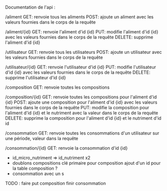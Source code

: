 Documentation de l'api :

/aliment
    GET: renvoie tous les aliments
    POST: ajoute un aliment avec les valeurs fournies dans le corps de la requête

/aliment/{id}
    GET: renvoie l'aliment d'id {id}
    PUT: modifie l'aliment d'id {id} avec les valeurs fournies dans le corps de la requête
    DELETE: supprime l'aliment d'id {id}

/utilisateur
    GET: renvoie tous les utilisateurs
    POST: ajoute un utilisateur avec les valeurs fournies dans le corps de la requête

/utilisateur/{id}
    GET: renvoie l'utilisateur d'id {id}
    PUT: modifie l'utilisateur d'id {id} avec les valeurs fournies dans le corps de la requête
    DELETE: supprime l'utilisateur d'id {id}

/composition
    GET: renvoie toutes les compositions

/composition/{id}
    GET: renvoie toutes les compositions pour l'aliment d'id {id}
    POST: ajoute une composition pour l'aliment d'id {id} avec les valeurs fournies dans le corps de la requête
    PUT: modifie la composition pour l'aliment d'id {id} et le nutriment avec la valeur dans le corps de la requête
    DELETE: supprime la composition pour l'aliment d'id {id} et le nutriment d'id id

/consommation
    GET: renvoie toutes les consommations d'un utilisateur sur une période, valeur dans la requête

/consommation/{id}
    GET: renvoie la consommation d'id {id}

- id_micro_nutriment => id_nutriment x2
- doublons compositions
clé primaire pour composition
ajout d'un id pour la table composition ?
- consommation avec un s

TODO :
faire put composition
finir consommation